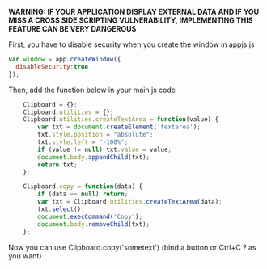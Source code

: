 **WARNING: IF YOUR APPLICATION DISPLAY EXTERNAL DATA AND IF YOU MISS A CROSS SIDE SCRIPTING VULNERABILITY, IMPLEMENTING THIS FEATURE CAN BE VERY DANGEROUS**

First, you have to disable security when you create the window in appjs.js 

```javascript
var window = app.createWindow({
  disableSecurity:true
});
```

Then, add the function below in your main js code

```javascript
    Clipboard = {}; 
    Clipboard.utilities = {}; 
    Clipboard.utilities.createTextArea = function(value) { 
        var txt = document.createElement('textarea'); 
        txt.style.position = "absolute"; 
        txt.style.left = "-100%"; 
        if (value != null) txt.value = value; 
        document.body.appendChild(txt); 
        return txt; 
    }; 

    Clipboard.copy = function(data) { 
        if (data == null) return; 
        var txt = Clipboard.utilities.createTextArea(data); 
        txt.select(); 
        document.execCommand('Copy'); 
        document.body.removeChild(txt); 
    }; 
```

Now you can use Clipboard.copy('sometext') (bind a button or Ctrl+C ? as you want)
